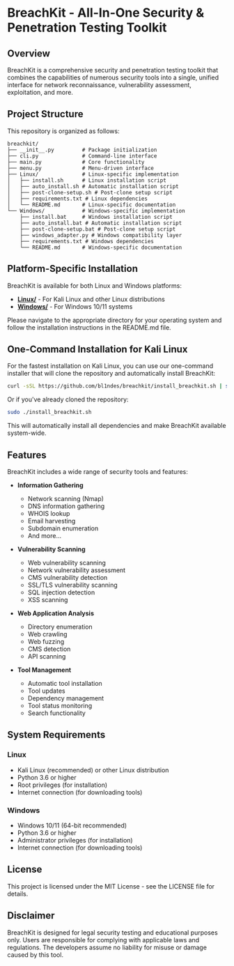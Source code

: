 # BreachKit - All-In-One Security & Penetration Testing Toolkit

## Overview

BreachKit is a comprehensive security and penetration testing toolkit that combines the capabilities of numerous security tools into a single, unified interface for network reconnaissance, vulnerability assessment, exploitation, and more.

## Project Structure

This repository is organized as follows:

```
breachkit/
├── __init__.py         # Package initialization
├── cli.py              # Command-line interface
├── main.py             # Core functionality
├── menu.py             # Menu-driven interface
├── Linux/              # Linux-specific implementation
│   ├── install.sh      # Linux installation script
│   ├── auto_install.sh # Automatic installation script
│   ├── post-clone-setup.sh # Post-clone setup script
│   ├── requirements.txt # Linux dependencies
│   └── README.md       # Linux-specific documentation
└── Windows/            # Windows-specific implementation
    ├── install.bat     # Windows installation script
    ├── auto_install.bat # Automatic installation script
    ├── post-clone-setup.bat # Post-clone setup script
    ├── windows_adapter.py # Windows compatibility layer
    ├── requirements.txt # Windows dependencies
    └── README.md       # Windows-specific documentation
```

## Platform-Specific Installation

BreachKit is available for both Linux and Windows platforms:

- **[Linux/](./Linux/)** - For Kali Linux and other Linux distributions
- **[Windows/](./Windows/)** - For Windows 10/11 systems

Please navigate to the appropriate directory for your operating system and follow the installation instructions in the README.md file.

## One-Command Installation for Kali Linux

For the fastest installation on Kali Linux, you can use our one-command installer that will clone the repository and automatically install BreachKit:

```bash
curl -sSL https://github.com/bl1ndes/breachkit/install_breachkit.sh | sudo bash
```

Or if you've already cloned the repository:

```bash
sudo ./install_breachkit.sh
```

This will automatically install all dependencies and make BreachKit available system-wide.

## Features

BreachKit includes a wide range of security tools and features:

- **Information Gathering**
  - Network scanning (Nmap)
  - DNS information gathering
  - WHOIS lookup
  - Email harvesting
  - Subdomain enumeration
  - And more...

- **Vulnerability Scanning**
  - Web vulnerability scanning
  - Network vulnerability assessment
  - CMS vulnerability detection
  - SSL/TLS vulnerability scanning
  - SQL injection detection
  - XSS scanning

- **Web Application Analysis**
  - Directory enumeration
  - Web crawling
  - Web fuzzing
  - CMS detection
  - API scanning

- **Tool Management**
  - Automatic tool installation
  - Tool updates
  - Dependency management
  - Tool status monitoring
  - Search functionality

## System Requirements

### Linux
- Kali Linux (recommended) or other Linux distribution
- Python 3.6 or higher
- Root privileges (for installation)
- Internet connection (for downloading tools)

### Windows
- Windows 10/11 (64-bit recommended)
- Python 3.6 or higher
- Administrator privileges (for installation)
- Internet connection (for downloading tools)

## License

This project is licensed under the MIT License - see the LICENSE file for details.

## Disclaimer

BreachKit is designed for legal security testing and educational purposes only. Users are responsible for complying with applicable laws and regulations. The developers assume no liability for misuse or damage caused by this tool.
